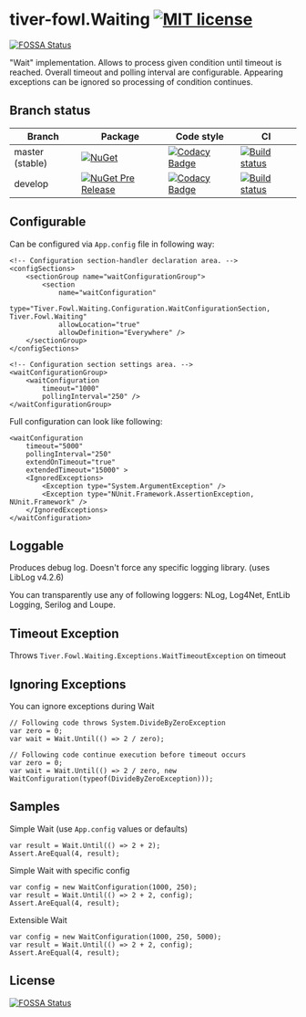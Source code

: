 # tiver-fowl.Waiting  [![MIT license](https://img.shields.io/badge/license-MIT-blue.svg)](https://raw.githubusercontent.com/MrHant/tiver-fowl/master/LICENSE)
[![FOSSA Status](https://app.fossa.io/api/projects/git%2Bgithub.com%2FMrHant%2Ftiver-fowl.Waiting.svg?type=shield)](https://app.fossa.io/projects/git%2Bgithub.com%2FMrHant%2Ftiver-fowl.Waiting?ref=badge_shield)

"Wait" implementation.
Allows to process given condition until timeout is reached.
Overall timeout and polling interval are configurable.
Appearing exceptions can be ignored so processing of condition continues.

## Branch status

Branch | Package | Code style | CI
------ | ------- | ---------- | --
master (stable) | [![NuGet](https://img.shields.io/nuget/v/Tiver.Fowl.Waiting.svg)](https://www.nuget.org/packages/Tiver.Fowl.Waiting/) | [![Codacy Badge](https://api.codacy.com/project/badge/Grade/d62b7b7abc9d4aa9b5f3304b9e0f6af4?branch=master)](https://www.codacy.com/app/mr.hant/tiver-fowl.Waiting?utm_source=github.com&amp;utm_medium=referral&amp;utm_content=MrHant/tiver-fowl.Waiting&amp;utm_campaign=Badge_Grade) | [![Build status](https://ci.appveyor.com/api/projects/status/eem0vm70l9o185qv/branch/master?svg=true)](https://ci.appveyor.com/project/MrHant/tiver-fowl-waiting/branch/master)
develop | [![NuGet Pre Release](https://img.shields.io/nuget/vpre/Tiver.Fowl.Waiting.svg)](https://www.nuget.org/packages/Tiver.Fowl.Waiting) | [![Codacy Badge](https://api.codacy.com/project/badge/Grade/d62b7b7abc9d4aa9b5f3304b9e0f6af4?branch=develop)](https://www.codacy.com/app/mr.hant/tiver-fowl.Waiting?utm_source=github.com&amp;utm_medium=referral&amp;utm_content=MrHant/tiver-fowl.Waiting&amp;utm_campaign=Badge_Grade) | [![Build status](https://ci.appveyor.com/api/projects/status/eem0vm70l9o185qv/branch/develop?svg=true)](https://ci.appveyor.com/project/MrHant/tiver-fowl-waiting/branch/develop)

## Configurable

Can be configured via `App.config` file in following way:

    <!-- Configuration section-handler declaration area. -->
    <configSections>
        <sectionGroup name="waitConfigurationGroup">
            <section
                name="waitConfiguration"
                type="Tiver.Fowl.Waiting.Configuration.WaitConfigurationSection, Tiver.Fowl.Waiting"
                allowLocation="true"
                allowDefinition="Everywhere" />
        </sectionGroup>
    </configSections>

    <!-- Configuration section settings area. -->
    <waitConfigurationGroup>
        <waitConfiguration
            timeout="1000"
            pollingInterval="250" />
    </waitConfigurationGroup>


Full configuration can look like following:

    <waitConfiguration
        timeout="5000"
        pollingInterval="250"
        extendOnTimeout="true"
        extendedTimeout="15000" >
        <IgnoredExceptions>
            <Exception type="System.ArgumentException" />
            <Exception type="NUnit.Framework.AssertionException, NUnit.Framework" />
        </IgnoredExceptions>
    </waitConfiguration>

## Loggable

Produces debug log. Doesn't force any specific logging library. (uses LibLog v4.2.6)

You can transparently use any of following loggers:  NLog, Log4Net, EntLib Logging, Serilog and Loupe.

## Timeout Exception

Throws `Tiver.Fowl.Waiting.Exceptions.WaitTimeoutException` on timeout

## Ignoring  Exceptions

You can ignore exceptions during Wait

    // Following code throws System.DivideByZeroException
    var zero = 0;
    var wait = Wait.Until(() => 2 / zero);

    // Following code continue execution before timeout occurs
    var zero = 0;
    var wait = Wait.Until(() => 2 / zero, new WaitConfiguration(typeof(DivideByZeroException)));

## Samples

Simple Wait (use `App.config` values or defaults)

    var result = Wait.Until(() => 2 + 2);
    Assert.AreEqual(4, result);

Simple Wait with specific config

    var config = new WaitConfiguration(1000, 250);
    var result = Wait.Until(() => 2 + 2, config);
    Assert.AreEqual(4, result);

Extensible Wait

    var config = new WaitConfiguration(1000, 250, 5000);
    var result = Wait.Until(() => 2 + 2, config);
    Assert.AreEqual(4, result);


## License
[![FOSSA Status](https://app.fossa.io/api/projects/git%2Bgithub.com%2FMrHant%2Ftiver-fowl.Waiting.svg?type=large)](https://app.fossa.io/projects/git%2Bgithub.com%2FMrHant%2Ftiver-fowl.Waiting?ref=badge_large)